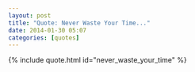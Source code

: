 ```yaml
---
layout: post
title: "Quote: Never Waste Your Time..."
date: 2014-01-30 05:07
categories: [quotes]
---
```


{% include quote.html id="never_waste_your_time" %}
